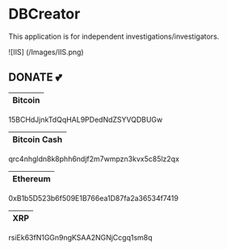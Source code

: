 # DBCreator

This application is for independent investigations/investigators.

![IIS] (/Images/IIS.png)

## DONATE :two_hearts:
| Bitcoin |
|---|
15BCHdJjnkTdQqHAL9PDedNdZSYVQDBUGw

| Bitcoin Cash |
|---|
qrc4nhgldn8k8phh6ndjf2m7wmpzn3kvx5c85lz2qx

| Ethereum |
|---|
0xB1b5D523b6f509E1B766ea1D87fa2a36534f7419

| XRP |
|---|
rsiEk63fN1GGn9ngKSAA2NGNjCcgq1sm8q

